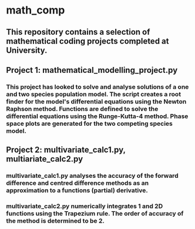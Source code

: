# math_comp
## This repository contains a selection of mathematical coding projects completed at University.
## Project 1: mathematical_modelling_project.py
### This project has looked to solve and analyse solutions of a one and two species population model. The script creates a root finder for the model's differential equations using the Newton Raphson method. Functions are defined to solve the differential equations using the Runge-Kutta-4 method. Phase space plots are generated for the two competing species model.
## Project 2: multivariate_calc1.py, multiariate_calc2.py
### multivariate_calc1.py analyses the accuracy of the forward difference and centred difference methods as an approximation to a functions (partial) derivative.
### multivariate_calc2.py numerically integrates 1 and 2D functions using the Trapezium rule. The order of accuracy of the method is determined to be 2.

